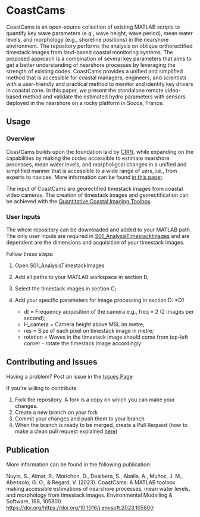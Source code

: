 # CoastCams
CoastCams is an open-source collection of existing MATLAB scripts to quantify key wave parameters (e.g., wave height, wave period), mean water levels, and morphology (e.g., shoreline positions) in the nearshore environment. The repository performs the analysis on oblique orthorectified timestack images from land-based coastal monitoring systems. The proposed approach is a combination of several key parameters that aims to get a better understanding of nearshore processes by leveraging the strength of existing codes. CoastCams provides a unified and simplified method that is accessible for coastal managers, engineers, and scientists with a user-friendly and practical method to monitor and identify key drivers in coastal zone. In this paper, we present the standalone remote video-based method and validate the estimated hydro parameters with sensors deployed in the nearshore on a rocky platform in Socoa, France. 

## Usage
### Overview
CoastCams builds upon the foundation laid by [CIRN](https://github.com/Coastal-Imaging-Research-Network), while expanding on the capabilities by making the codes accessible to estimate nearshore processes, mean water levels, and morpholigcal changes in a unified and simplified manner that is accessible to a wide range of uers, i.e., from experts to novices. More information can be found [in this paper](https://www.sciencedirect.com/science/article/pii/S136481522300186X). 

The input of CoastCams are georectified timestack images from coastal video cameras. The creation of timestack images and georectification can be achieved with the [Quantitative Coastal Imaging Toolbox](https://github.com/Coastal-Imaging-Research-Network/CIRN-Quantitative-Coastal-Imaging-Toolbox). 

### User Inputs
The whole repository can be downloaded and added to your MATLAB path.
The only user inputs are required in [S01_AnalysisTimestackImages](https://github.com/NuytsSiegmund/CoastCams/edit/main/UserScripts/S01_AnalysisTimestackImages) and are dependent are the dimensions and acquisition of your timestack images.

Follow these steps:
1. Open S01_AnalysisTimestackImages
2. Add all paths to your MATLAB workspace in section B;
4. Select the timestack images in section C;
5. Add your specific parameters for image processing in section D:
   *D1

   * dt = Frequency acquisition of the camera e.g., freq = 2 (2 images per second);
   * H_camera = Camera height above MSL im metre;
   * res = Size of each pixel on timestack image in metre;
   * rotation = Waves in the timestack image should come from top-left corner - rotate the timestack image accordingly




## Contributing and Issues
Having a problem? Post an issue in the [Issues Page](https://github.com/NuytsSiegmund/CoastCams/issues)

If you're willing to contribute: 

1. Fork the repository. A fork is a copy on which you can make your changes.
2. Create a new branch on your fork
3. Commit your changes and push them to your branch
4. When the branch is ready to be merged, create a Pull Request (how to make a clean pull request explained [here](https://docs.github.com/en/pull-requests/collaborating-with-pull-requests/proposing-changes-to-your-work-with-pull-requests/creating-a-pull-request))

## Publication

More information can be found in the following publication: 

Nuyts, S., Almar, R., Morichon, D., Dealbera, S., Abalia, A., Muñoz, J. M., Abessolo, G. O., & Regard, V. (2023). CoastCams: A MATLAB toolbox making accessible estimations of nearshore processes, mean water levels, and morphology from timestack images. Environmental Modelling & Software, 168, 105800. https://doi.org/https://doi.org/10.1016/j.envsoft.2023.105800 

